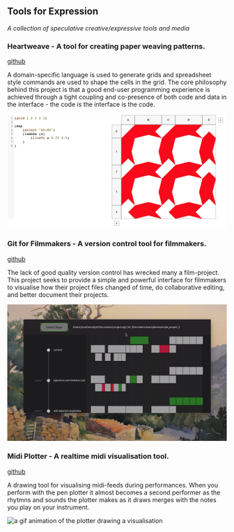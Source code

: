 ## Tools for Expression

*A collection of speculative creative/expressive tools and media*

### Heartweave - A tool for creating paper weaving patterns.

[github](https://github.com/jskjott/heartweave)

A domain-specific language is used to generate grids and spreadsheet style commands are used to shape the cells in the grid. The core philosophy behind this project is that a good end-user programming experience is achieved through a tight coupling and co-presence of both code and data in the interface - the code is the interface is the code.

![the tool work environment](img/environment.png)

### Git for Filmmakers - A version control tool for filmmakers. 

[github](https://github.com/jskjott/git-for-filmmakers)

The lack of good quality version control has wrecked many a film-project. This project seeks to provide a simple and powerful interface for filmmakers to visualise how their project files changed of time, do collaborative editing, and better document their projects.

![the git for filmmakers GUI](img/git_for_filmmakers_aug21.png)

### Midi Plotter - A realtime midi visualisation tool.

[github](https://github.com/jskjott/midi-plotter)

A drawing tool for visualising midi-feeds during performances. When you perform with the pen plotter it almost becomes a second performer as the rhytmns and sounds the plotter makes as it draws merges with the notes you play on your instrument.

![a gif animation of the plotter drawing a visualisation](https://raw.githubusercontent.com/jskjott/midi-plotter/master/midi-plotter.gif)
